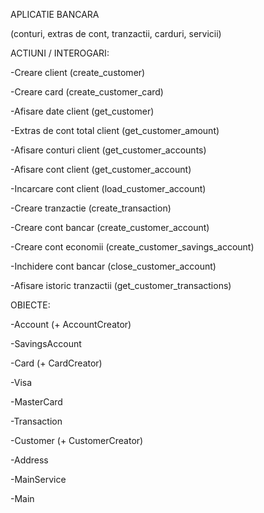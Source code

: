 APLICATIE BANCARA

(conturi, extras de cont, tranzactii, carduri, servicii)

ACTIUNI / INTEROGARI:

-Creare client (create_customer)

-Creare card (create_customer_card)

-Afisare date client (get_customer)

-Extras de cont total client (get_customer_amount)

-Afisare conturi client (get_customer_accounts)

-Afisare cont client (get_customer_account)

-Incarcare cont client (load_customer_account)

-Creare tranzactie (create_transaction)

-Creare cont bancar (create_customer_account)

-Creare cont economii (create_customer_savings_account)

-Inchidere cont bancar (close_customer_account)

-Afisare istoric tranzactii (get_customer_transactions)

OBIECTE:

-Account (+ AccountCreator)

-SavingsAccount

-Card (+ CardCreator)

-Visa

-MasterCard

-Transaction

-Customer (+ CustomerCreator)

-Address

-MainService

-Main
